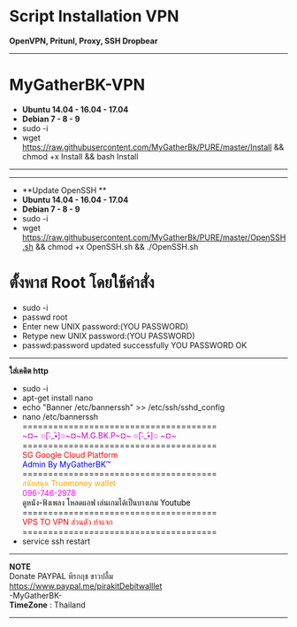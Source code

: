 # Script Installation VPN

**OpenVPN, Pritunl, Proxy, SSH Dropbear**

____________________________________________________________________________________________________
# **MyGatherBK-VPN**

-  **Ubuntu 14.04 - 16.04 - 17.04**
- **Debian 7 - 8 - 9**
- sudo -i <br>
- wget https://raw.githubusercontent.com/MyGatherBk/PURE/master/Install && chmod +x Install && bash Install

____________________________________________________________________________________________________
____________________________________________________________________________________________________
- **Update OpenSSH **<br>
-  **Ubuntu 14.04 - 16.04 - 17.04**<br>
- **Debian 7 - 8 - 9**<br>
- sudo -i <br>
- wget https://raw.githubusercontent.com/MyGatherBk/PURE/master/OpenSSH.sh && chmod +x OpenSSH.sh && ./OpenSSH.sh

# **ตั้งพาส Root โดยใช้คำสั่ง** <br>
- sudo -i <br>
- passwd root<br>
- Enter new UNIX password:(YOU PASSWORD)<br>
- Retype new UNIX password:(YOU PASSWORD)<br>
- passwd:password updated successfully YOU PASSWORD OK<br>
____________________________________________________________________________________________________
**ใส่เคดิต http**
- sudo -i<br>
- apt-get install nano<br>
- echo "Banner /etc/bannerssh" >> /etc/ssh/sshd_config<br>
- nano /etc/bannerssh<br>
======================================<br>
<font color="#CC00CC"> ~¤~ ๏[-ิ_•ิ]๏~¤~M.G.BK.P~¤~ ๏[-ิ_•ิ]๏ ~¤~</font><br>
======================================<br>
<font color="#FF0000"> SG Google Cloud Platform</font><br>
<font color="#0000FF"> Admin By MyGatherBK™ </font><br>
======================================<br>
<font color="#FFA500"> สนับสนุน Truemoney wallet </font><br>
<font color="#FF00FF">  096-746-2978 </font><br>
<font color="#000000"> ดูหนัง-ฟังเพลง โหลดแอฟ เล่นเกมได้เป็นบางเกม Youtube </font><br>
======================================<br>
<font color="red"> VPS TO VPN ส่วนตัว ทำแจก
</font><br>
======================================
- service ssh restart



____________________________________________________________________________________________________
**NOTE**<br>
Donate PAYPAL พีรกฤช ขาวปลื้ม<br>
https://www.paypal.me/pirakitDebitwalllet<br>
 -MyGatherBK-<br>
  **TimeZone**   :  Thailand
____________________________________________________________________________________________________
